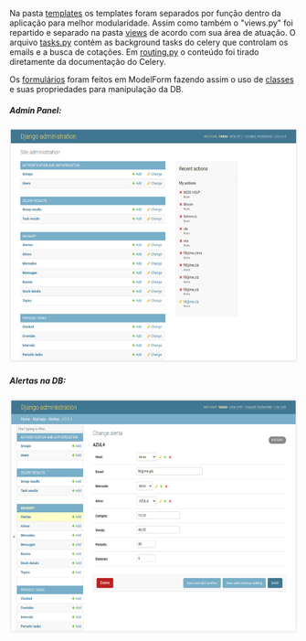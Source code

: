 Na pasta [templates](templates/mainapp) os templates foram separados por função dentro da aplicação para melhor modularidade.
Assim como também o "views.py" foi repartido e separado na pasta [views](views) de acordo com sua área de atuação.
O arquivo [tasks.py](tasks.py) contém as background tasks do celery que controlam os emails e a busca de cotações.
Em [routing.py](routing.py) o conteúdo foi tirado diretamente da documentação do Celery.

Os [formulários](forms.py) foram feitos em ModelForm fazendo assim o uso de [classes](models.py) e suas propriedades para manipulação da DB.

<h5>Admin Panel:</h5>
<img src="https://raw.githubusercontent.com/surtarso/Python-Projects/main/Desafio%20Alpha%20-%20StocksWatch/shots/admin_home.png" width=545 height=410>


<h5>Alertas na DB:</h5>
<img src="https://raw.githubusercontent.com/surtarso/Python-Projects/main/Desafio%20Alpha%20-%20StocksWatch/shots/admin_alerta.png" width=545 height=410>
